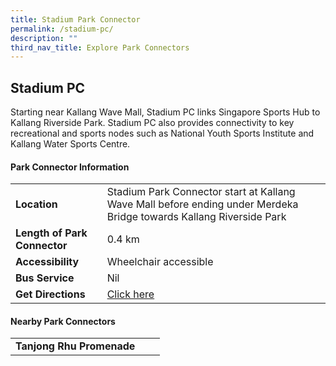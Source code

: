 ```yaml
---
title: Stadium Park Connector
permalink: /stadium-pc/
description: ""
third_nav_title: Explore Park Connectors
---
```

## Stadium PC

Starting near Kallang Wave Mall, Stadium PC links Singapore Sports Hub to Kallang Riverside Park. Stadium PC also provides connectivity to key recreational and sports nodes such as&nbsp;National Youth Sports Institute and Kallang Water Sports Centre.


#### Park Connector Information

|  |  |  |
| -------- | -------- | -------- |
| **Location** | Stadium Park Connector start at Kallang Wave Mall before ending under Merdeka Bridge towards Kallang Riverside Park |  |
| **Length of Park Connector** | 0.4 km   |  |
| **Accessibility** | Wheelchair accessible | |
| **Bus Service** | Nil | |
| **Get Directions** | [Click here](http://www.onemap.gov.sg/main/v2/?lat=1.3049642&amp;lng=103.8715965) | |


#### Nearby Park Connectors

|   |  |  |
| -------- | -------- | -------- |
| **Tanjong Rhu Promenade** | | |